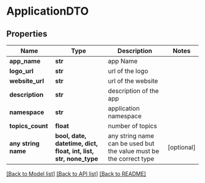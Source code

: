 # ApplicationDTO


## Properties
Name | Type | Description | Notes
------------ | ------------- | ------------- | -------------
**app_name** | **str** | app Name | 
**logo_url** | **str** | url of the logo | 
**website_url** | **str** | url of the website | 
**description** | **str** | description of the app | 
**namespace** | **str** | application namespace | 
**topics_count** | **float** | number of topics | 
**any string name** | **bool, date, datetime, dict, float, int, list, str, none_type** | any string name can be used but the value must be the correct type | [optional]

[[Back to Model list]](../README.md#documentation-for-models) [[Back to API list]](../README.md#documentation-for-api-endpoints) [[Back to README]](../README.md)


